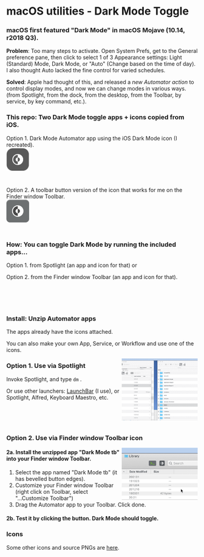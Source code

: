 # macOS utilities - Dark Mode Toggle

### macOS first featured "Dark Mode" in macOS Mojave (10.14, r2018 Q3).  

**Problem**: Too many steps to activate. Open System Prefs, get to the General preference pane, then click to select 1 of 3 Appearance settings: Light (Standard) Mode, Dark Mode, or "Auto" (Change based on the time of day).  I also thought Auto lacked the fine control for varied schedules.    

**Solved**: Apple had thought of this, and released a *new Automator action* to control display modes, and now we can change modes in various ways. (from Spotlight, from the dock, from the desktop, from the Toolbar, by service, by key command, etc.).  

### This repo: Two Dark Mode toggle apps + icons copied from iOS.  
Option 1. Dark Mode Automator app using the iOS Dark Mode icon (I recreated).  
<img alt="Dark Mode Toggle icon image" src="3-All-the-Icons/2-variations-and-PNG-of-icons-I-use/iOS_DM_icon_main_RECREATED_transparentOUT.png" width="60" align="left">  
<br/><br/>  
<br/>  
Option 2. A toolbar button version of the icon that works for me on the Finder window Toolbar.  
<img alt="Dark Mode Toggle icon button image" src="3-All-the-Icons/2-variations-and-PNG-of-icons-I-use/iOS_DM_icon_Toolbar_buttonOUT.png?" width="60" align="left">  
<br/><br/>  
<br/>

### How: You can toggle Dark Mode by running the included apps...   

Option 1.  from Spotlight (an app and icon for that) or  

Option 2.  from the Finder window Toolbar (an app and icon for that).  
<br/><br/><br/><br/>  

### Install: Unzip Automator apps

The apps already have the icons attached.   

You can also make your own App, Service, or Workflow and use one of the icons.  

<img alt="Dark Mode Toggle Example GIF" src="1-Dark-Mode-Toggle/DarkModeTog-Spotlight-Use.gif?raw=true" width="200" align="right">

### Option 1. Use via Spotlight

Invoke Spotlight, and type  `dm` .   

Or use other launchers: [LaunchBar](https://www.obdev.at/products/launchbar) (I use), or Spotlight, Alfred, Keyboard Maestro, etc.  

<br/><br/><br/>    

### Option 2. Use via Finder window Toolbar icon

<img alt="Dark Mode Toggle for Toolbar Example GIF" src="2-Dark-Mode-Toggle-for-Toolbar/DarkModeTog-Toolbar-Use.gif?raw=true" width="200" align="right">

#### 2a. Install the unzipped app "Dark Mode tb" into your Finder window Toolbar. 

1. Select the app named "Dark Mode tb" (it has bevelled button edges).
2. Customize your Finder window Toolbar (right click on Toolbar, select "...Customize Toolbar")  
3. Drag the Automator app to your Toolbar. Click done.  

#### 2b. Test it by clicking the button. Dark Mode should toggle.  



### Icons

Some other icons and source PNGs are [here](3-All-the-Icons).  
